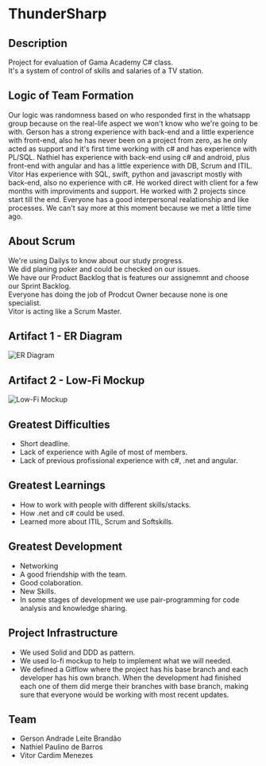# ThunderSharp

## Description
Project for evaluation of Gama Academy C# class.\
It's a system of control of skills and salaries of a TV station.

## Logic of Team Formation
Our logic was randomness based on who responded first in the whatsapp group because on the real-life aspect we won't know who we're going to be with.
Gerson has a strong experience with back-end and a little experience with front-end, also he has never been on a project from zero, as he only acted as support and it's first time working with c# and has experience with PL/SQL.
Nathiel has experience with back-end using c# and android, plus front-end with angular and has a little experience with DB, Scrum and ITIL.
Vitor Has experience with SQL, swift, python and javascript mostly with back-end, also no experience with c#. He worked direct with client for a few months with improviments and support. He worked with 2 projects since start till the end.
Everyone has a good interpersonal realationship and like processes.
We can't say more at this moment because we met a little time ago.

## About Scrum
We're using Dailys to know about our study progress.\
We did planing poker and could be checked on our issues.\
We have our Product Backlog that is features our assignemnt and choose our Sprint Backlog.\
Everyone has doing the job of Prodcut Owner because none is one specialist.\
Vitor is acting like a Scrum Master.

## Artifact 1 - ER Diagram
![ER Diagram](https://github.com/VitorCardim/ThunderSharp/blob/RELEASE/TS-001-2020/Documents/ER%20Diagram%20V2.jpeg)

## Artifact 2 - Low-Fi Mockup
![Low-Fi Mockup](https://github.com/VitorCardim/ThunderSharp/blob/RELEASE/TS-001-2020/Documents/Low-Fi%20Mockup.jpeg)

## Greatest Difficulties
* Short deadline.
* Lack of experience with Agile of most of members.
* Lack of previous profissional experience with c#, .net and angular.

## Greatest Learnings
* How to work with people with different skills/stacks.
* How .net and c# could be used.
* Learned more about ITIL, Scrum and Softskills.

## Greatest Development
* Networking
* A good friendship with the team.
* Good colaboration.
* New Skills.
* In some stages of development we use pair-programming for code analysis and knowledge sharing.

## Project Infrastructure
* We used Solid and DDD as pattern.
* We used lo-fi mockup to help to implement what we will needed.
* We defined a Gitflow where the project has his base branch and each developer has his own branch. 
  When the development had finished each one of them did merge their branches with base branch, making sure that everyone would be working with most recent updates.




## Team
* Gerson Andrade Leite Brandão
* Nathiel Paulino de Barros
* Vitor Cardim Menezes


